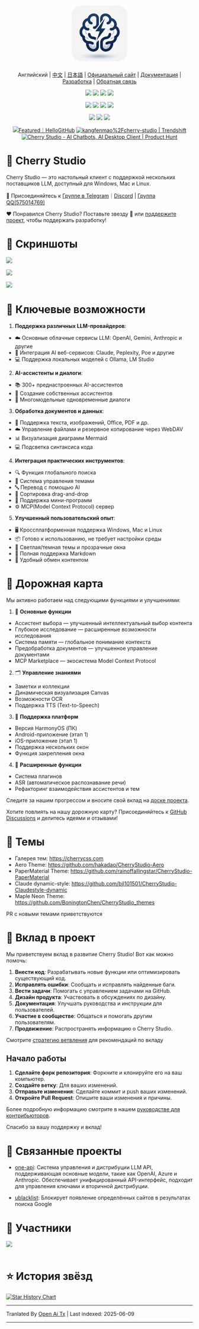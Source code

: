 <h1 align="center">
  <a href="https://github.com/CherryHQ/cherry-studio/releases">
    <img src="https://github.com/CherryHQ/cherry-studio/blob/main/build/icon.png?raw=true" width="150" height="150" alt="banner" /><br>
  </a>
</h1>
  <p align="center">Английский | <a href="https://raw.githubusercontent.com/CherryHQ/cherry-studio/main/docs/README.zh.md">中文</a> | <a href="https://raw.githubusercontent.com/CherryHQ/cherry-studio/main/docs/README.ja.md">日本語</a> | <a href="https://cherry-ai.com">Официальный сайт</a> | <a href="https://docs.cherry-ai.com/cherry-studio-wen-dang/en-us">Документация</a> | <a href="https://raw.githubusercontent.com/CherryHQ/cherry-studio/main/docs/dev.md">Разработка</a> | <a href="https://github.com/CherryHQ/cherry-studio/issues">Обратная связь</a><br></p>

<!-- 题头徽章组合 -->

<div align="center">

[![][deepwiki-shield]][deepwiki-link]
[![][twitter-shield]][twitter-link]
[![][discord-shield]][discord-link]
[![][telegram-shield]][telegram-link]

</div>

<!-- 项目统计徽章 -->

<div align="center">

[![][github-stars-shield]][github-stars-link]
[![][github-forks-shield]][github-forks-link]
[![][github-release-shield]][github-release-link]
[![][github-contributors-shield]][github-contributors-link]

</div>

<div align="center">

[![][license-shield]][license-link]
[![][commercial-shield]][commercial-link]
[![][sponsor-shield]][sponsor-link]

</div>

<div align="center">
 <a href="https://hellogithub.com/repository/1605492e1e2a4df3be07abfa4578dd37" target="_blank"><img src="https://api.hellogithub.com/v1/widgets/recommend.svg?rid=1605492e1e2a4df3be07abfa4578dd37" alt="Featured｜HelloGitHub" style="width: 200px; height: 43px;" width="200" height="43" /></a>
 <a href="https://trendshift.io/repositories/11772" target="_blank"><img src="https://trendshift.io/api/badge/repositories/11772" alt="kangfenmao%2Fcherry-studio | Trendshift" style="width: 250px; height: 55px;" width="250" height="55"/></a>
 <a href="https://www.producthunt.com/posts/cherry-studio?embed=true&utm_source=badge-featured&utm_medium=badge&utm_souce=badge-cherry&#0045;studio" target="_blank"><img src="https://api.producthunt.com/widgets/embed-image/v1/featured.svg?post_id=496640&theme=light" alt="Cherry&#0032;Studio - AI&#0032;Chatbots&#0044;&#0032;AI&#0032;Desktop&#0032;Client | Product Hunt" style="width: 200px; height: 43px;" width="200" height="43" /></a>
</div>

# 🍒 Cherry Studio

Cherry Studio — это настольный клиент с поддержкой нескольких поставщиков LLM, доступный для Windows, Mac и Linux.

👏 Присоединяйтесь к [Группе в Telegram](https://t.me/CherryStudioAI)｜[Discord](https://discord.gg/wez8HtpxqQ) | [Группа QQ(575014769)](https://qm.qq.com/q/lo0D4qVZKi)

❤️ Понравился Cherry Studio? Поставьте звезду 🌟 или [поддержите проект](https://raw.githubusercontent.com/CherryHQ/cherry-studio/main/docs/sponsor.md), чтобы поддержать разработку!

# 🌠 Скриншоты

![](https://github.com/user-attachments/assets/36dddb2c-e0fb-4a5f-9411-91447bab6e18)

![](https://github.com/user-attachments/assets/f549e8a0-2385-40b4-b52b-2039e39f2930)

![](https://github.com/user-attachments/assets/58e0237c-4d36-40de-b428-53051d982026)

# 🌟 Ключевые возможности

1. **Поддержка различных LLM-провайдеров**:

- ☁️ Основные облачные сервисы LLM: OpenAI, Gemini, Anthropic и другие
- 🔗 Интеграция AI веб-сервисов: Claude, Peplexity, Poe и другие
- 💻 Поддержка локальных моделей с Ollama, LM Studio

2. **AI-ассистенты и диалоги**:

- 📚 300+ преднастроенных AI-ассистентов
- 🤖 Создание собственных ассистентов
- 💬 Многомодельные одновременные диалоги

3. **Обработка документов и данных**:

- 📄 Поддержка текста, изображений, Office, PDF и др.
- ☁️ Управление файлами и резервное копирование через WebDAV
- 📊 Визуализация диаграмм Mermaid
- 💻 Подсветка синтаксиса кода

4. **Интеграция практических инструментов**:

- 🔍 Функция глобального поиска
- 📝 Система управления темами
- 🔤 Перевод с помощью AI
- 🎯 Сортировка drag-and-drop
- 🔌 Поддержка мини-программ
- ⚙️ MCP(Model Context Protocol) сервер

5. **Улучшенный пользовательский опыт**:

- 🖥️ Кроссплатформенная поддержка Windows, Mac и Linux
- 📦 Готово к использованию, не требует настройки среды
- 🎨 Светлая/темная темы и прозрачные окна
- 📝 Полная поддержка Markdown
- 🤲 Удобный обмен контентом

# 📝 Дорожная карта

Мы активно работаем над следующими функциями и улучшениями:

1. 🎯 **Основные функции**

- Ассистент выбора — улучшенный интеллектуальный выбор контента
- Глубокое исследование — расширенные возможности исследования
- Система памяти — глобальное понимание контекста
- Предобработка документов — улучшенное управление документами
- MCP Marketplace — экосистема Model Context Protocol

2. 🗂 **Управление знаниями**

- Заметки и коллекции
- Динамическая визуализация Canvas
- Возможности OCR
- Поддержка TTS (Text-to-Speech)

3. 📱 **Поддержка платформ**

- Версия HarmonyOS (ПК)
- Android-приложение (этап 1)
- iOS-приложение (этап 1)
- Поддержка нескольких окон
- Функция закрепления окна

4. 🔌 **Расширенные функции**

- Система плагинов
- ASR (автоматическое распознавание речи)
- Рефакторинг взаимодействия ассистентов и тем

Следите за нашим прогрессом и вносите свой вклад на [доске проекта](https://github.com/orgs/CherryHQ/projects/7).

Хотите повлиять на нашу дорожную карту? Присоединяйтесь к [GitHub Discussions](https://github.com/CherryHQ/cherry-studio/discussions) и делитесь идеями и отзывами!

# 🌈 Темы

- Галерея тем: <https://cherrycss.com>
- Aero Theme: <https://github.com/hakadao/CherryStudio-Aero>
- PaperMaterial Theme: <https://github.com/rainoffallingstar/CherryStudio-PaperMaterial>
- Claude dynamic-style: <https://github.com/bjl101501/CherryStudio-Claudestyle-dynamic>
- Maple Neon Theme: <https://github.com/BoningtonChen/CherryStudio_themes>

PR с новыми темами приветствуются

# 🤝 Вклад в проект

Мы приветствуем вклад в развитие Cherry Studio! Вот как можно помочь:

1. **Внести код**: Разрабатывать новые функции или оптимизировать существующий код.
2. **Исправлять ошибки**: Сообщать и исправлять найденные баги.
3. **Вести задачи**: Помогать с управлением задачами на GitHub.
4. **Дизайн продукта**: Участвовать в обсуждениях по дизайну.
5. **Документация**: Улучшать руководства и инструкции для пользователей.
6. **Участие в сообществе**: Общаться и помогать другим пользователям.
7. **Продвижение**: Распространять информацию о Cherry Studio.

Смотрите [стратегию ветвления](https://raw.githubusercontent.com/CherryHQ/cherry-studio/main/docs/branching-strategy-en.md) для рекомендаций по вкладу

## Начало работы

1. **Сделайте форк репозитория**: Форкните и клонируйте его на ваш компьютер.
2. **Создайте ветку**: Для ваших изменений.
3. **Отправьте изменения**: Сделайте коммит и push ваших изменений.
4. **Откройте Pull Request**: Опишите ваши изменения и причины.

Более подробную информацию смотрите в нашем [руководстве для контрибьюторов](https://raw.githubusercontent.com/CherryHQ/cherry-studio/main/CONTRIBUTING.md).

Спасибо за вашу поддержку и вклад!

# 🔗 Связанные проекты

- [one-api](https://github.com/songquanpeng/one-api): Система управления и дистрибуции LLM API, поддерживающая основные модели, такие как OpenAI, Azure и Anthropic. Обеспечивает унифицированный API-интерфейс, подходит для управления ключами и вторичной дистрибуции.

- [ublacklist](https://github.com/iorate/ublacklist): Блокирует появление определённых сайтов в результатах поиска Google

# 🚀 Участники

<a href="https://github.com/CherryHQ/cherry-studio/graphs/contributors">
  <img src="https://contrib.rocks/image?repo=CherryHQ/cherry-studio" />
</a>
<br /><br />

# ⭐️ История звёзд

[![Star History Chart](https://api.star-history.com/svg?repos=CherryHQ/cherry-studio&type=Timeline)](https://star-history.com/#CherryHQ/cherry-studio&Timeline)

<!-- Links & Images -->
[deepwiki-shield]: https://img.shields.io/badge/Deepwiki-CherryHQ-0088CC?style=plastic
[deepwiki-link]: https://deepwiki.com/CherryHQ/cherry-studio
[twitter-shield]: https://img.shields.io/badge/Twitter-CherryStudioApp-0088CC?style=plastic&logo=x
[twitter-link]: https://twitter.com/CherryStudioApp
[discord-shield]: https://img.shields.io/badge/Discord-@CherryStudio-0088CC?style=plastic&logo=discord
[discord-link]: https://discord.gg/wez8HtpxqQ
[telegram-shield]: https://img.shields.io/badge/Telegram-@CherryStudioAI-0088CC?style=plastic&logo=telegram
[telegram-link]: https://t.me/CherryStudioAI

<!-- Links & Images -->
[github-stars-shield]: https://img.shields.io/github/stars/CherryHQ/cherry-studio?style=social
[github-stars-link]: https://github.com/CherryHQ/cherry-studio/stargazers
[github-forks-shield]: https://img.shields.io/github/forks/CherryHQ/cherry-studio?style=social
[github-forks-link]: https://github.com/CherryHQ/cherry-studio/network
[github-release-shield]: https://img.shields.io/github/v/release/CherryHQ/cherry-studio
[github-release-link]: https://github.com/CherryHQ/cherry-studio/releases
[github-contributors-shield]: https://img.shields.io/github/contributors/CherryHQ/cherry-studio
[github-contributors-link]: https://github.com/CherryHQ/cherry-studio/graphs/contributors

<!-- Ссылки и изображения -->
[license-shield]: https://img.shields.io/badge/License-AGPLv3-important.svg?style=plastic&logo=gnu
[license-link]: https://www.gnu.org/licenses/agpl-3.0
[commercial-shield]: https://img.shields.io/badge/License-Contact-white.svg?style=plastic&logoColor=white&logo=telegram&color=blue
[commercial-link]: mailto:license@cherry-ai.com?subject=Commercial%20License%20Inquiry
[sponsor-shield]: https://img.shields.io/badge/Sponsor-FF6699.svg?style=plastic&logo=githubsponsors&logoColor=white
[sponsor-link]: https://github.com/CherryHQ/cherry-studio/blob/main/docs/sponsor.md


---


Tranlated By [Open Ai Tx](https://github.com/OpenAiTx/OpenAiTx) | Last indexed: 2025-06-09


---